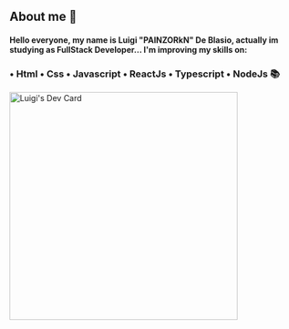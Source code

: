## About me 📜

#### Hello everyone, my name is Luigi "PAINZORkN" De Blasio, actually im studying as FullStack Developer... I'm improving my skills on: 
  
### • Html • Css • Javascript • ReactJs • Typescript • NodeJs 📚
 
 
<a href="https://app.daily.dev/PAINZOR"><img src="https://api.daily.dev/devcards/e6080488350d48d5a6fe1c810be17fe0.png?r=gll" width="400" alt="Luigi's Dev Card"/></a>
